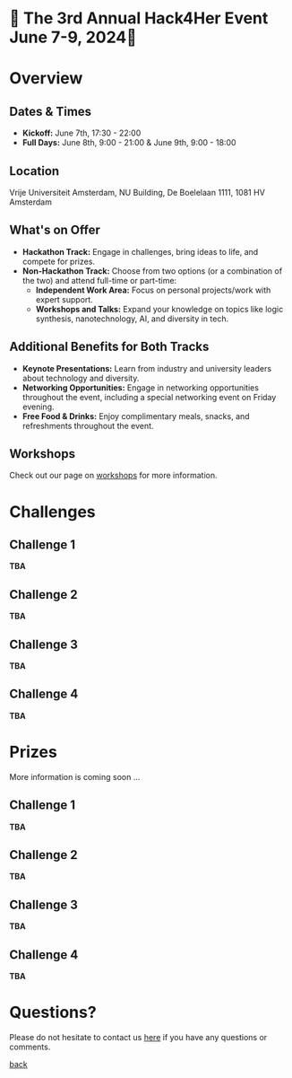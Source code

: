 
# 🌟 The 3rd Annual Hack4Her Event June 7-9, 2024🌟

# Overview

## Dates & Times

- **Kickoff:** June 7th, 17:30 - 22:00
- **Full Days:** June 8th, 9:00 - 21:00 & June 9th, 9:00 - 18:00

## Location
Vrije Universiteit Amsterdam, NU Building, De Boelelaan 1111, 1081 HV Amsterdam

## What's on Offer
- **Hackathon Track:** Engage in challenges, bring ideas to life, and compete for prizes. 
- **Non-Hackathon Track:** Choose from two options (or a combination of the two) and attend full-time or part-time:
  - **Independent Work Area:** Focus on personal projects/work with expert support. 
  - **Workshops and Talks:** Expand your knowledge on topics like logic synthesis, nanotechnology, AI, and diversity in tech.

## Additional Benefits for Both Tracks
- **Keynote Presentations:** Learn from industry and university leaders about technology and diversity.
- **Networking Opportunities:** Engage in networking opportunities throughout the event, including a special networking event on Friday evening. 
- **Free Food & Drinks:** Enjoy complimentary meals, snacks, and refreshments throughout the event.


## Workshops
Check out our page on [workshops](/2024_workshops) for more information.


# Challenges

## Challenge 1
**TBA**
## Challenge 2
**TBA**
## Challenge 3
**TBA**
## Challenge 4
**TBA**

# Prizes
More information is coming soon ...

## Challenge 1
**TBA**
## Challenge 2
**TBA**
## Challenge 3
**TBA**
## Challenge 4
**TBA**

# Questions?
Please do not hesitate to contact us [here](mailto:hack4her2024@gmail.com) if you have any questions or comments. 

[back](./)
